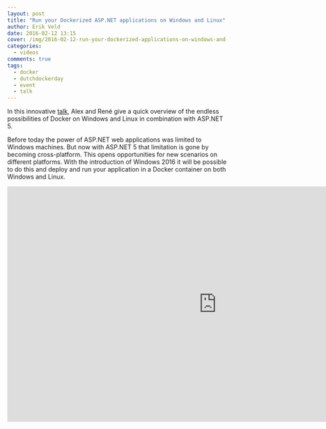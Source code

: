 ```yaml
---
layout: post
title: "Run your Dockerized ASP.NET applications on Windows and Linux"
author: Erik Veld
date: 2016-02-12 13:15
cover: /img/2016-02-12-run-your-dockerized-applications-on-windows-and-linux/windows-video.png
categories:
  - videos
comments: true
tags:
  - docker
  - dutchdockerday
  - event
  - talk
---
```

In this innovative [talk](http://www.slideshare.net/xebia/dutch-docker-day-2015-run-your-dockerized-aspnet-applications-on-windows-and-linux), Alex and René give a quick overview of the endless possibilities of Docker on Windows and Linux in combination with ASP.NET 5.

Before today the power of ASP.NET web applications was limited to Windows machines. But now with ASP.NET 5 that limitation is gone by becoming cross-platform. This opens opportunities for new scenarios on different platforms. With the introduction of Windows 2016 it will be possible to do this and deploy and run your application in a Docker container on both Windows and Linux.

<iframe
  width="960"
  height="540"
  src="http://www.youtube.com/embed/0Wjlql7Tp-g"
  frameborder="0"
  allowfullscreen>
</iframe>
